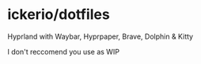 # ickerio/dotfiles

Hyprland with Waybar, Hyprpaper, Brave, Dolphin & Kitty

I don't reccomend you use as WIP